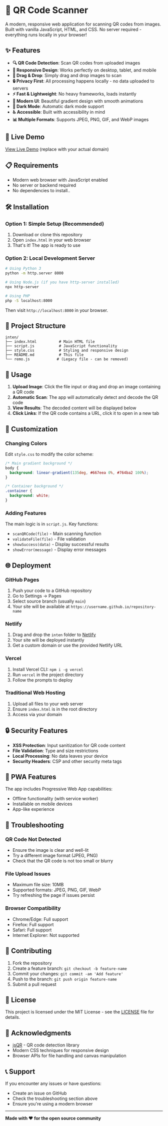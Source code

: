 # 📱 QR Code Scanner

A modern, responsive web application for scanning QR codes from images. Built with vanilla JavaScript, HTML, and CSS. No server required - everything runs locally in your browser!

## ✨ Features

- **🔍 QR Code Detection**: Scan QR codes from uploaded images
- **📱 Responsive Design**: Works perfectly on desktop, tablet, and mobile
- **🔄 Drag & Drop**: Simply drag and drop images to scan
- **🔒 Privacy First**: All processing happens locally - no data uploaded to servers
- **⚡ Fast & Lightweight**: No heavy frameworks, loads instantly
- **🎨 Modern UI**: Beautiful gradient design with smooth animations
- **🌙 Dark Mode**: Automatic dark mode support
- **♿ Accessible**: Built with accessibility in mind
- **📊 Multiple Formats**: Supports JPEG, PNG, GIF, and WebP images

## 🚀 Live Demo

[View Live Demo](https://your-domain.com) (replace with your actual domain)

## 📋 Requirements

- Modern web browser with JavaScript enabled
- No server or backend required
- No dependencies to install..

## 🛠️ Installation

### Option 1: Simple Setup (Recommended)
1. Download or clone this repository
2. Open `index.html` in your web browser
3. That's it! The app is ready to use

### Option 2: Local Development Server
```bash
# Using Python 3
python -m http.server 8000

# Using Node.js (if you have http-server installed)
npx http-server

# Using PHP
php -S localhost:8000
```

Then visit `http://localhost:8000` in your browser.

## 📁 Project Structure

```
inten/
├── index.html          # Main HTML file
├── script.js           # JavaScript functionality
├── style.css           # Styling and responsive design
├── README.md           # This file
└── remo.js            # (Legacy file - can be removed)
```

## 🎯 Usage

1. **Upload Image**: Click the file input or drag and drop an image containing a QR code
2. **Automatic Scan**: The app will automatically detect and decode the QR code
3. **View Results**: The decoded content will be displayed below
4. **Click Links**: If the QR code contains a URL, click it to open in a new tab

## 🔧 Customization

### Changing Colors
Edit `style.css` to modify the color scheme:
```css
/* Main gradient background */
body {
  background: linear-gradient(135deg, #667eea 0%, #764ba2 100%);
}

/* Container background */
.container {
  background: white;
}
```

### Adding Features
The main logic is in `script.js`. Key functions:
- `scanQRCode(file)` - Main scanning function
- `validateFile(file)` - File validation
- `showSuccess(data)` - Display successful results
- `showError(message)` - Display error messages

## 🌐 Deployment

### GitHub Pages
1. Push your code to a GitHub repository
2. Go to Settings → Pages
3. Select source branch (usually `main`)
4. Your site will be available at `https://username.github.io/repository-name`

### Netlify
1. Drag and drop the `inten` folder to [Netlify](https://netlify.com)
2. Your site will be deployed instantly
3. Get a custom domain or use the provided Netlify URL

### Vercel
1. Install Vercel CLI: `npm i -g vercel`
2. Run `vercel` in the project directory
3. Follow the prompts to deploy

### Traditional Web Hosting
1. Upload all files to your web server
2. Ensure `index.html` is in the root directory
3. Access via your domain

## 🔒 Security Features

- **XSS Protection**: Input sanitization for QR code content
- **File Validation**: Type and size restrictions
- **Local Processing**: No data leaves your device
- **Security Headers**: CSP and other security meta tags

## 📱 PWA Features

The app includes Progressive Web App capabilities:
- Offline functionality (with service worker)
- Installable on mobile devices
- App-like experience

## 🐛 Troubleshooting

### QR Code Not Detected
- Ensure the image is clear and well-lit
- Try a different image format (JPEG, PNG)
- Check that the QR code is not too small or blurry

### File Upload Issues
- Maximum file size: 10MB
- Supported formats: JPEG, PNG, GIF, WebP
- Try refreshing the page if issues persist

### Browser Compatibility
- Chrome/Edge: Full support
- Firefox: Full support
- Safari: Full support
- Internet Explorer: Not supported

## 🤝 Contributing

1. Fork the repository
2. Create a feature branch: `git checkout -b feature-name`
3. Commit your changes: `git commit -am 'Add feature'`
4. Push to the branch: `git push origin feature-name`
5. Submit a pull request

## 📄 License

This project is licensed under the MIT License - see the [LICENSE](LICENSE) file for details.

## 🙏 Acknowledgments

- [jsQR](https://github.com/cozmo/jsQR) - QR code detection library
- Modern CSS techniques for responsive design
- Browser APIs for file handling and canvas manipulation

## 📞 Support

If you encounter any issues or have questions:
- Create an issue on GitHub
- Check the troubleshooting section above
- Ensure you're using a modern browser

---

**Made with ❤️ for the open source community**
